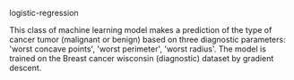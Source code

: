 logistic-regression

This class of machine learning model makes a prediction of the type of cancer tumor (malignant or benign) based on three diagnostic parameters: 'worst concave points', 'worst perimeter', 'worst radius'. The model is trained on the Breast cancer wisconsin (diagnostic) dataset by gradient descent.